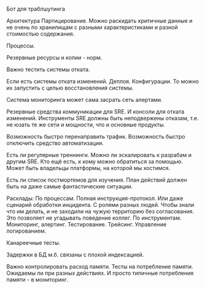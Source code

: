 Бот для траблшутинга

Архитектура
Партицирование.
Можно раскидать критичные данные и не очень по хранилищам с разными характеристиками и разной стоимостью содержания.

Процессы.

Резервные ресурсы и копии - норм.

Важно тестить системы отката.

Если есть системы отката изменений. Деплоя. Конфигурации.
То можно их запустить с целью восстановления системы.

Система мониторинга может сама засрать сеть алертами.

Резервные средства коммуникации для SRE.
И консоли для отката изменений.
Инструменты SRE должны быть неподвержены отказам,
т.е. не юзать те же сети и мощности, что и основные продукты.

Возможность быстро перенаправить трафик.
Возможность быстро отключить средство автоматизации.

Есть ли регулярные треннинги.
Можно ли эскалировать к разрабам и другим SRE.
Кто ещё есть, к кому можно обратиться за помощью.
Может быть владельцы платформы, на которой мы хостимся.

Есть ли список постмортемов для изучения.
План действий должен быть на даже самые фантастические ситуации.

Расклады:
По процессам. Полная инструкция-протокол. Или даже сценарий обработки инцидента. С ролями разных людей. Чтобы знали что им делать, и не заходили на чужую территорию без согласования.
Это позволяет не угадывать поведение коллег.
По инструментам. Мониторинг, алертинг. Тестирование. Трейсинг.
Управление логированием.

Канареечные тесты.

Задержки в БД м.б. связаны с плохой индексацией.

Важно контролировать расход памяти.
Тесты на потребление памяти.
Ожидаемы ли при разных действиях. И просто
типичные потребления памяти - в мониторинг.



